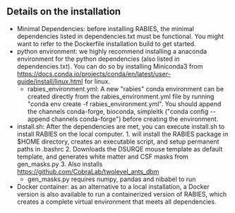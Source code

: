 ## Details on the installation

* Minimal Dependencies: before installing RABIES, the minimal dependencies listed in dependencies.txt must be functional. You might want to refer to the Dockerfile installation build to get started.
* python environment: we highly recommend installing a anaconda environment for the python dependencies (also listed in dependencies.txt). You can do so by installing Miniconda3 from https://docs.conda.io/projects/conda/en/latest/user-guide/install/linux.html for linux.
    * rabies_environment.yml: A new "rabies" conda environment can be created directly from the rabies_environment.yml file by running "conda env create -f rabies_environment.yml". You should append the channels conda-forge, bioconda, simpleitk ("conda config --append channels conda-forge") before creating the environment.
* install.sh: After the dependencies are met, you can execute install.sh to install RABIES on the local computer. 1. will install the RABIES package in $HOME directory, creates an executable script, and setup permanent paths in .bashrc 2. Downloads the DSURQE mouse template as default template, and generates white matter and CSF masks from gen_masks.py 3. Also installs https://github.com/CobraLab/twolevel_ants_dbm
    * gen_masks.py requires numpy, pandas and nibabel to run
* Docker container: as an alternative to a local installation, a Docker version is also available to run a containerized version of RABIES, which creates a complete virtual environment that meets all dependencies.
